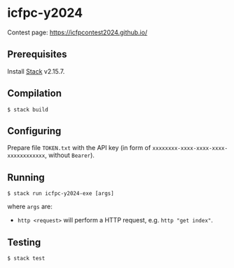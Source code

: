 icfpc-y2024
===========
Contest page: https://icfpcontest2024.github.io/

Prerequisites
-------------
Install [Stack][stack] v2.15.7.

Compilation
-----------
```console
$ stack build
```

Configuring
-----------
Prepare file `TOKEN.txt` with the API key (in form of `xxxxxxxx-xxxx-xxxx-xxxx-xxxxxxxxxxxx`, without `Bearer`).

Running
-------
```console
$ stack run icfpc-y2024-exe [args]
```

where `args` are:
- `http <request>` will perform a HTTP request, e.g. `http "get index"`.

Testing
-------
```console
$ stack test
```

[stack]: https://docs.haskellstack.org/en/stable/
